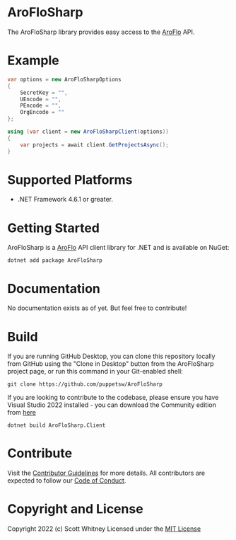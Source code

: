 # AroFloSharp

The AroFloSharp library provides easy access to the [AroFlo](https://www.aroflo.com) API.

# Example
```cs
var options = new AroFloSharpOptions
{
    SecretKey = "",
    UEncode = "",
    PEncode = "",
    OrgEncode = ""
};

using (var client = new AroFloSharpClient(options))
{
    var projects = await client.GetProjectsAsync();
}
```


# Supported Platforms
* .NET Framework 4.6.1 or greater.

# Getting Started

AroFloSharp is a [AroFlo](https://wwww.aroflo.com) API client library for .NET and is available on NuGet:

`
dotnet add package AroFloSharp
`

# Documentation

No documentation exists as of yet. But feel free to contribute!

# Build

If you are running GitHub Desktop, you can clone this repository locally from
GitHub using the "Clone in Desktop" button from the AroFloSharp project page,
or run this command in your Git-enabled shell:

`git clone https://github.com/puppetsw/AroFloSharp`

If you are looking to contribute to the codebase, please ensure you have Visual
Studio 2022 installed - you can download the Community edition from
[here](https://visualstudio.microsoft.com/vs/)

`dotnet build AroFloSharp.Client`

# Contribute
Visit the [Contributor Guidelines](https://github.com/puppetsw/AroFloSharp/blob/master/CONTRIBUTING.md)
for more details. All contributors are expected to follow our
[Code of Conduct](https://github.com/puppetsw/AroFloSharp/blob/master/CODE_OF_CONDUCT.md).

# Copyright and License

Copyright 2022 (c) Scott Whitney
Licensed under the [MIT License](LICENSE.md)

